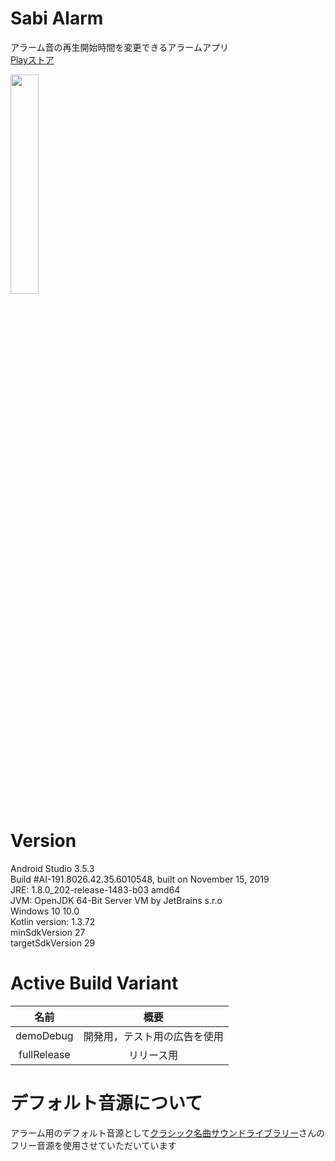 # Sabi Alarm
アラーム音の再生開始時間を変更できるアラームアプリ  
[Playストア](https://play.google.com/store/apps/details?id=net.banatech.app.android.sabi_alarm)  

<img src="https://user-images.githubusercontent.com/43720583/93774393-32eff980-fc5c-11ea-920c-9539c773586e.gif" width="30%">

# Version
Android Studio 3.5.3  
Build #AI-191.8026.42.35.6010548, built on November 15, 2019  
JRE: 1.8.0_202-release-1483-b03 amd64  
JVM: OpenJDK 64-Bit Server VM by JetBrains s.r.o  
Windows 10 10.0  
Kotlin version: 1.3.72  
minSdkVersion 27  
targetSdkVersion 29

# Active Build Variant

| 名前 | 概要 |
| :---: | :---: |
| demoDebug | 開発用，テスト用の広告を使用 |
| fullRelease | リリース用 |

# デフォルト音源について
アラーム用のデフォルト音源として[クラシック名曲サウンドライブラリー](https://classical-sound.seesaa.net/)さんのフリー音源を使用させていただいています
